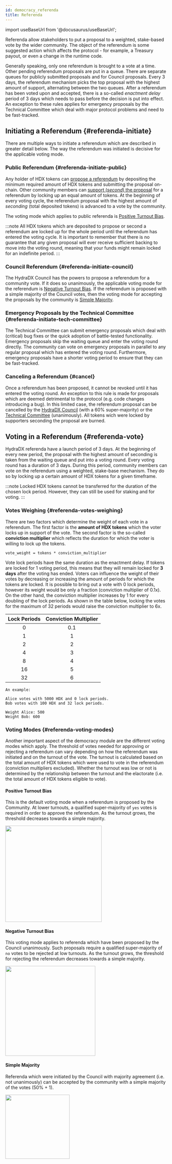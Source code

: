 ```yaml
---
id: democracy_referenda
title: Referenda
---
```


import useBaseUrl from '@docusaurus/useBaseUrl';

Referenda allow stakeholders to put a proposal to a weighted, stake-based vote by the wider community. The object of the referendum is some suggested action which affects the protocol - for example, a Treasury payout, or even a change in the runtime code.

Generally speaking, only one referendum is brought to a vote at a time. Other pending referendum proposals are put in a queue. There are separate queues for publicly submitted proposals and for Council proposals. Every 3 days, the referendum mechanism picks the top proposal with the highest amount of support, alternating between the two queues. After a referendum has been voted upon and accepted, there is a so-called *enactment delay* period of 3 days which needs to pass before the decision is put into effect. An exception to these rules applies for emergency proposals by the Technical Committee which deal with major protocol problems and need to be fast-tracked.

## Initiating a Referendum {#referenda-initiate}
There are multiple ways to initiate a referendum which are described in greater detail below. The way the referendum was initiated is decisive for the applicable voting mode.

### Public Referendum {#referenda-initiate-public}
Any holder of HDX tokens can [propose a referendum](/participate_in_referenda#propose) by depositing the minimum required amount of HDX tokens and submitting the proposal on-chain. Other community members can [support (*second*) the proposal](/participate_in_referenda#second) for a referendum by locking up an equal amount of tokens. At the beginning of every voting cycle, the referendum proposal with the highest amount of *seconding* (total deposited tokens) is advanced to a vote by the community.

The voting mode which applies to public referenda is [Positive Turnout Bias](#referenda-voting-modes).

:::note
All HDX tokens which are deposited to propose or second a referendum are locked up for the whole period until the referendum has entered the voting cycle. It is important to remember that there is no guarantee that any given proposal will ever receive sufficient backing to move into the voting round, meaning that your funds might remain locked for an indefinite period.
:::

### Council Referendum {#referenda-initiate-council}
The HydraDX Council has the powers to propose a referendum for a community vote. If it does so unanimously, the applicable voting mode for the referendum is [Negative Turnout Bias](#referenda-voting-modes). If the referendum is proposed with a simple majority of the Council votes, then the voting mode for accepting the proposals by the community is [Simple Majority](#referenda-voting-modes).

### Emergency Proposals by the Technical Committee {#referenda-initiate-tech-committee}
The Technical Committee can submit emergency proposals which deal with (critical) bug fixes or the quick adoption of battle-tested functionality. Emergency proposals skip the waiting queue and enter the voting round directly. The community can vote on emergency proposals in parallel to any regular proposal which has entered the voting round. Furthermore, emergency proposals have a shorter voting period to ensure that they can be fast-tracked.

### Canceling a Referendum {#cancel}
Once a referendum has been proposed, it cannot be revoked until it has entered the voting round. An exception to this rule is made for proposals which are deemed detrimental to the protocol (e.g. code changes introducing a bug). In this limited case, the referendum proposal can be cancelled by the [HydraDX Council](/democracy_council) (with a 60% super-majority) or the [Technical Committee](/democracy_technical_committee) (unanimously). All tokens wich were locked by supporters seconding the proposal are burned.

## Voting in a Referendum {#referenda-vote}
HydraDX referenda have a launch period of 3 days. At the beginning of every new period, the proposal with the highest amount of seconding is taken from the waiting queue and put into a voting round. Every voting round has a duration of 3 days. During this period, community members can vote on the referendum using a weighted, stake-base mechanism. They do so by locking up a certain amount of HDX tokens for a given timeframe.

:::note
Locked HDX tokens cannot be transferred for the duration of the chosen lock period. However, they can still be used for staking and for voting.
:::

### Votes Weighing {#referenda-votes-weighing}
There are two factors which determine the weight of each vote in a referendum. The first factor is the **amount of HDX tokens** which the voter locks up in support of the vote. The second factor is the so-called **conviction multiplier** which reflects the duration for which the voter is willing to lock up the tokens.

```
vote_weight = tokens * conviction_multiplier
```

Vote lock periods have the same duration as the enactment delay. If tokens are locked for 1 voting period, this means that they will remain locked for **3 days** after the voting has ended. Voters can influence the weight of their votes by decreasing or increasing the amount of periods for which the tokens are locked. It is possible to bring out a vote with 0 lock periods, however its weight would be only a fraction (conviction multiplier of 0.1x). On the other hand, the conviction multiplier increases by 1 for every doubling of the lock periods. As shown in the table below, locking the votes for the maximum of 32 periods would raise the conviction multiplier to 6x.

| Lock Periods      | Conviction Multiplier |
|:-----------------:|:---------------------:|
| 0                 |  0.1                  |
| 1                 |  1                    |
| 2                 |  2                    |
| 4                 |  3                    |
| 8                 |  4                    |
| 16                |  5                    |
| 32                |  6                    |

```
An example:

Alice votes with 5000 HDX and 0 lock periods.
Bob votes with 100 HDX and 32 lock periods.

Weight Alice: 500
Weight Bob: 600
```

### Voting Modes {#referenda-voting-modes}
Another important aspect of the democracy module are the different voting modes which apply. The threshold of votes needed for approving or rejecting a referendum can vary depending on how the referendum was initiated and on the turnout of the vote. The turnout is calculated based on the total amount of HDX tokens which were used to vote in the referendum (conviction multipliers excluded). Whether the turnout was low or not is determined by the relationship between the turnout and the elactorate (i.e. the total amount of HDX tokens eligible to vote).

#### Positive Turnout Bias
This is the default voting mode when a referendum is proposed by the Community. At lower turnouts, a qualified super-majority of `yes` votes is required in order to approve the referendum. As the turnout grows, the threshold decreases towards a simple majority.

<div style={{textAlign: 'center'}}>
  <img src={useBaseUrl('/democracy/positive-turnout-bias.png')} width="300px" />
</div>

#### Negative Turnout Bias
This voting mode applies to referenda which have been proposed by the Council unanimously. Such proposals require a qualified super-majority of `no` votes to be rejected at low turnouts. As the turnout grows, the threshold for rejecting the referendum decreases towards a simple majority.

<div style={{textAlign: 'center'}}>
  <img src={useBaseUrl('/democracy/negative-turnout-bias.png')} width="280px" />
</div>

#### Simple Majority
Referenda which were initiated by the Council with majority agreement (i.e. not unanimously) can be accepted by the community with a simple majority of the votes (50% + 1).

<div style={{textAlign: 'center'}}>
  <img src={useBaseUrl('/democracy/simple-majority.png')} width="200px" />
</div>
